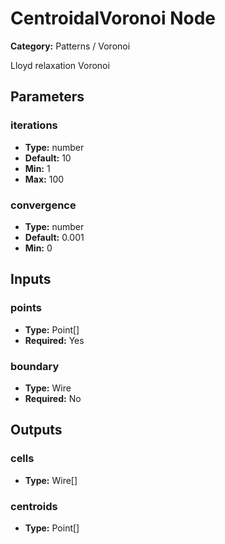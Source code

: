 
# CentroidalVoronoi Node

**Category:** Patterns / Voronoi

Lloyd relaxation Voronoi

## Parameters


### iterations
- **Type:** number
- **Default:** 10
- **Min:** 1
- **Max:** 100



### convergence
- **Type:** number
- **Default:** 0.001
- **Min:** 0




## Inputs


### points
- **Type:** Point[]
- **Required:** Yes



### boundary
- **Type:** Wire
- **Required:** No



## Outputs


### cells
- **Type:** Wire[]



### centroids
- **Type:** Point[]




